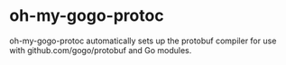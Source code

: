 # oh-my-gogo-protoc
oh-my-gogo-protoc automatically sets up the protobuf compiler for use with github.com/gogo/protobuf and Go modules. 
